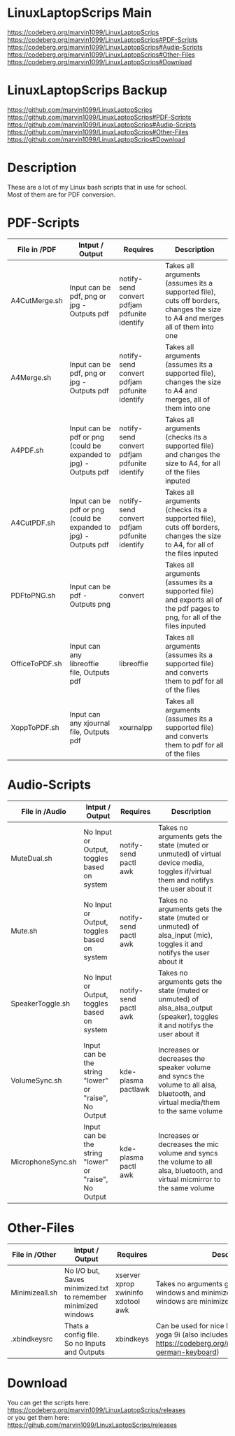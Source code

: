 # LinuxLaptopScrips Main
https://codeberg.org/marvin1099/LinuxLaptopScrips  
https://codeberg.org/marvin1099/LinuxLaptopScrips#PDF-Scripts  
https://codeberg.org/marvin1099/LinuxLaptopScrips#Audip-Scripts  
https://codeberg.org/marvin1099/LinuxLaptopScrips#Other-Files  
https://codeberg.org/marvin1099/LinuxLaptopScrips#Download  

# LinuxLaptopScrips Backup
https://github.com/marvin1099/LinuxLaptopScrips  
https://github.com/marvin1099/LinuxLaptopScrips#PDF-Scripts  
https://github.com/marvin1099/LinuxLaptopScrips#Audip-Scripts  
https://github.com/marvin1099/LinuxLaptopScrips#Other-Files  
https://github.com/marvin1099/LinuxLaptopScrips#Download  

# Description
These are a lot of my Linux bash scripts that in use for school.  
Most of them are for PDF conversion.  

# PDF-Scripts
|File in /PDF     |Intput / Output                                                 |Requires                                    |Description|
|-----------------|----------------------------------------------------------------|--------------------------------------------|-----------|
|A4CutMerge.sh    |Input can be pdf, png or jpg - Outputs pdf                      |notify-send convert pdfjam pdfunite identify|              Takes all arguments (assumes its a supported file), cuts off borders, changes the size to A4 and merges all of them into one                |
|A4Merge.sh       |Input can be pdf, png or jpg - Outputs pdf                      |notify-send convert pdfjam pdfunite identify|              Takes all arguments (assumes its a supported file), changes the size to A4 and merges, all of them into one                                 |
|A4PDF.sh         |Input can be pdf or png (could be expanded to jpg) - Outputs pdf|notify-send convert pdfjam pdfunite identify|              Takes all arguments (checks its a supported file) and changes the size to A4, for all of the files inputed                                  |
|A4CutPDF.sh      |Input can be pdf or png (could be expanded to jpg) - Outputs pdf|notify-send convert pdfjam pdfunite identify|              Takes all arguments (checks its a supported file), cuts off borders, changes the size to A4, for all of the files inputed                   |
|PDFtoPNG.sh      |Input can be pdf - Outputs png                                  |convert                                     |              Takes all arguments (assumes its a supported file) and exports all of the pdf pages to png, for all of the files inputed                    |
|OfficeToPDF.sh   |Input can any libreoffie file, Outputs pdf                      |libreoffie                                  |              Takes all arguments (assumes its a supported file) and converts them to pdf for all of the files                                            |
|XoppToPDF.sh     |Input can any xjournal file, Outputs pdf                        |xournalpp                                   |              Takes all arguments (assumes its a supported file) and converts them to pdf for all of the files                                            |
# Audio-Scripts
|File in /Audio   |Intput / Output                                                 |Requires                                    |Description|
|-----------------|----------------------------------------------------------------|--------------------------------------------|-----------|
|MuteDual.sh      |No Input or Output, toggles based on system                     |notify-send pactl awk                       |              Takes no arguments gets the state (muted or unmuted) of virtual device media, toggles if/virtual them and notifys the user about it         |
|Mute.sh          |No Input or Output, toggles based on system                     |notify-send pactl awk                       |              Takes no arguments gets the state (muted or unmuted) of alsa_input (mic), toggles it and notifys the user about it                          |
|SpeakerToggle.sh |No Input or Output, toggles based on system                     |notify-send pactl awk                       |              Takes no arguments gets the state (muted or unmuted) of alsa_alsa_output (speaker), toggles it and notifys the user about it                |
|VolumeSync.sh    |Input can be the string "lower" or "raise", No Output           |kde-plasma pactlawk                         |              Increases or decreases the speaker volume and syncs the volume to all alsa, bluetooth, and virtual media/them to the same volume            |
|MicrophoneSync.sh|Input can be the string "lower" or "raise", No Output           |kde-plasma pactl awk                        |              Increases or decreases the mic volume and syncs the volume to all alsa, bluetooth, and virtual micmirror to the same volume                 |
# Other-Files
|File in /Other   |Intput / Output                                                 |Requires                                    |Description|
|-----------------|----------------------------------------------------------------|--------------------------------------------|-----------|
|Minimizeall.sh   |No I/O but, Saves minimized.txt to remember minimized windows   |xserver xprop xwininfo xdotool awk          |              Takes no arguments gets the opened windows and minimizes all of them. If all windows are minimized it restores all of them                  |
|.xbindkeysrc     |Thats a config file. So no Inputs and Outputs                   |xbindkeys                                   |              Can be used for nice laptop shortcuts for yoga 9i (also includes https://codeberg.org/marvin1099/xbindkeys-german-keyboard)                 |

# Download
You can get the scripts here:  
https://codeberg.org/marvin1099/LinuxLaptopScrips/releases  
or you get them here:  
https://gihub.com/marvin1099/LinuxLaptopScrips/releases  